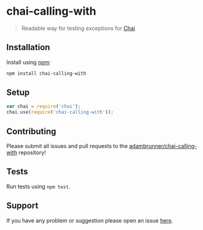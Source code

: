 chai-calling-with
=================

> Readable way for testing exceptions for [Chai](http://chaijs.com)

## Installation

Install using [npm](https://www.npmjs.org/):

```sh
npm install chai-calling-with
```

## Setup
```javascript
var chai = require('chai');
chai.use(require('chai-calling-with'));
```

## Contributing

Please submit all issues and pull requests to the [adambrunner/chai-calling-with](https://github.com/adambrunner/chai-calling-with) repository!

## Tests

Run tests using `npm test`.

## Support

If you have any problem or suggestion please open an issue [here](https://github.com/adambrunner/chai-calling-with/issues).
